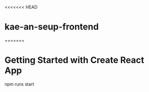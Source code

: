 <<<<<<< HEAD
# kae-an-seup-frontend
=======
# Getting Started with Create React App

npm runs start
